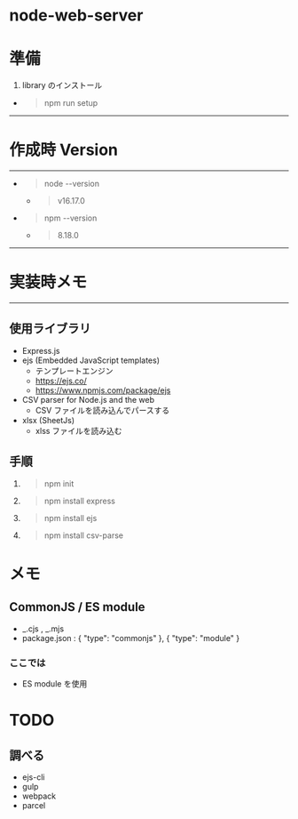# node-web-server

# 準備

1. library のインストール

- > npm run setup

---

# 作成時 Version

---

- > node --version
  - > v16.17.0
- > npm --version
  - > 8.18.0

---

# 実装時メモ

---

## 使用ライブラリ

- Express.js
- ejs (Embedded JavaScript templates)
  - テンプレートエンジン
  - https://ejs.co/
  - https://www.npmjs.com/package/ejs
- CSV parser for Node.js and the web
  - CSV ファイルを読み込んでパースする
- xlsx (SheetJs)
  - xlss ファイルを読み込む

## 手順

1. > npm init
1. > npm install express
1. > npm install ejs
1. > npm install csv-parse

# メモ

## CommonJS / ES module

- _.cjs , _.mjs
- package.json : { "type": "commonjs" }, { "type": "module" }

### ここでは

- ES module を使用

# TODO

## 調べる

- ejs-cli
- gulp
- webpack
- parcel
